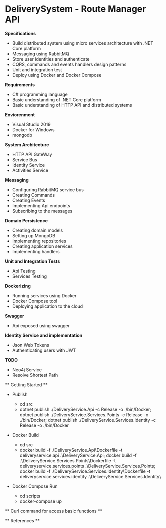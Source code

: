 # DeliverySystem - Route Manager API

**Specifications**

 - Build distributed system using micro services architecture with .NET
   Core platform
 - Messaging using RabbitMQ
 - Store user identities and authenticate
 - CQRS, commands and events handlers design patterns
 - Unit and integration test
 - Deploy using Docker and Docker Compose

**Requirements**

 - C# programming language
 - Basic understanding of .NET Core platform
 - Basic understanding of HTTP API and distributed systems

**Enviorenment**

- Visual Studio 2019
- Docker for Windows
- mongodb

**System Architecture**

- HTTP API GateWay
- Service Bus
- Identity Service
- Activities Service

**Messaging**
- Configuring RabbitMQ service bus
- Creating Commands
- Creating Events
- Implementing Api endpoints
- Subscribing to the messages

**Domain Persistence**
- Creating domain models
- Setting up MongoDB
- Implementing repositories
- Creating application services
- Implementing handlers

**Unit and Integration Tests**
 - Api Testing
 - Services Testing

 **Dockerizing**
 - Running services using Docker
 - Docker Compose tool
 - Deploying application to the cloud

 **Swagger** 
 - Api exposed using swagger

 **Identity Service and implementation**
 - Json Web Tokens
 - Authenticating users with JWT

**TODO** 
- Neo4j Service
- Resolve Shortest Path 

** Getting Started **

- Publish
	- cd src
	- dotnet publish ./DeliveryService.Api -c Release -o ./bin/Docker; dotnet publish ./DeliveryService.Services.Points -c Release -o ./bin/Docker; dotnet publish ./DeliveryService.Services.Identity -c Release -o ./bin/Docker

- Docker Build
	- cd src
	- docker build -f .\DeliveryService.Api\Dockerfile -t deliveryservice.api .\DeliveryService.Api\; docker build -f .\DeliveryService.Services.Points\Dockerfile -t deliveryservice.services.points .\DeliveryService.Services.Points\; docker build -f .\DeliveryService.Services.Identity\Dockerfile -t deliveryservice.services.identity .\DeliveryService.Services.Identity\

- Docker Compose Run
	- cd scripts
	- docker-compose up

** Curl command for access basic functions **


** References **
 